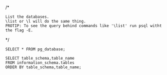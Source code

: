 /*

    List the databases.
    \list or \l will do the same thing.
    PROTIP: To see the query behind commands like '\list' run psql witht the flag -E.
*/    
    
    SELECT * FROM pg_database;

    SELECT table_schema,table_name
    FROM information_schema.tables
    ORDER BY table_schema,table_name;
